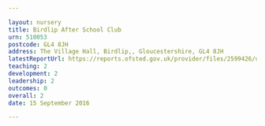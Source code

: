 ```yaml
---

layout: nursery
title: Birdlip After School Club
urn: 510053
postcode: GL4 8JH
address: The Village Hall, Birdlip,, Gloucestershire, GL4 8JH
latestReportUrl: https://reports.ofsted.gov.uk/provider/files/2599426/urn/510053.pdf
teaching: 2
development: 2
leadership: 2
outcomes: 0
overall: 2
date: 15 September 2016

---
```

